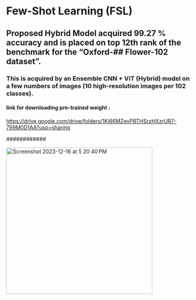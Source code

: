 # Few-Shot Learning (FSL) 
## Proposed Hybrid Model acquired 99.27 % accuracy and is placed on top 12th rank of the benchmark for the “Oxford-## Flower-102 dataset”.

### This is acquired by an Ensemble CNN + ViT  (Hybrid) model on a few  numbers of images  (10 high-resolution images per 102 classes).

#### link for downloading pre-trained weight  :
https://drive.google.com/drive/folders/1Kj66MZevPBTHSrzHXzrUR7-799M0D1AA?usp=sharing


############


<img width="391" alt="Screenshot 2023-12-16 at 5 20 40 PM" src="https://github.com/arminn84/Machine-Learning/assets/150948007/51bc4a59-e203-4f54-afde-adc2109b9d52">


